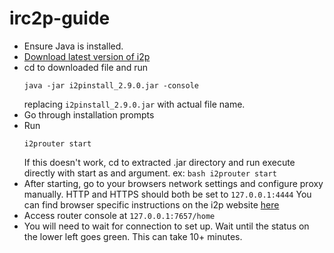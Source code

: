 # irc2p-guide
- Ensure Java is installed.
- [Download latest version of i2p](https://geti2p.net/en/download)
- cd to downloaded file and run
  ```
  java -jar i2pinstall_2.9.0.jar -console
  ```
  replacing `i2pinstall_2.9.0.jar` with actual file name.
- Go through installation prompts
- Run
  ```
  i2prouter start 
  ```
  If this doesn't work, cd to extracted .jar directory and run execute directly with start as and argument. ex: `bash i2prouter start`
- After starting, go to your browsers network settings and configure proxy manually. HTTP and HTTPS should both be set to `127.0.0.1:4444` You can find browser specific instructions on the i2p website [here](https://geti2p.net/en/about/browser-config)
- Access router console at `127.0.0.1:7657/home`
- You will need to wait for connection to set up. Wait until the status on the lower left goes green. This can take 10+ minutes. 
